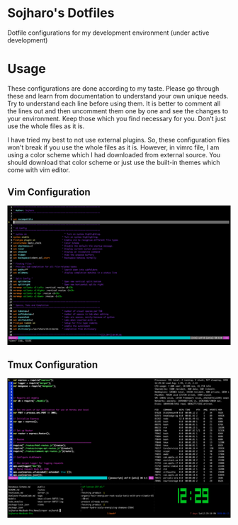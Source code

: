 # Sojharo's Dotfiles
Dotfile configurations for my development environment (under active development)

# Usage
These configurations are done according to my taste. Please go through these and learn from documentation to
understand your own unique needs. Try to understand each line before using them. It is better to comment all
the lines out and then uncomment them one by one and see the changes to your environment. Keep those which you
find necessary for you. Don't just use the whole files as it is.

I have tried my best to not use external plugins. So, these configuration files won't break if you use the 
whole files as it is. However, in vimrc file, I am using a color scheme which I had downloaded from external 
source. You should download that color scheme or just use the built-in themes which come with vim editor.

## Vim Configuration

![img](https://github.com/sojharo/dotfiles/blob/master/docs/vim.png)

## Tmux Configuration

![img](https://github.com/sojharo/dotfiles/blob/master/docs/tmux.png)

